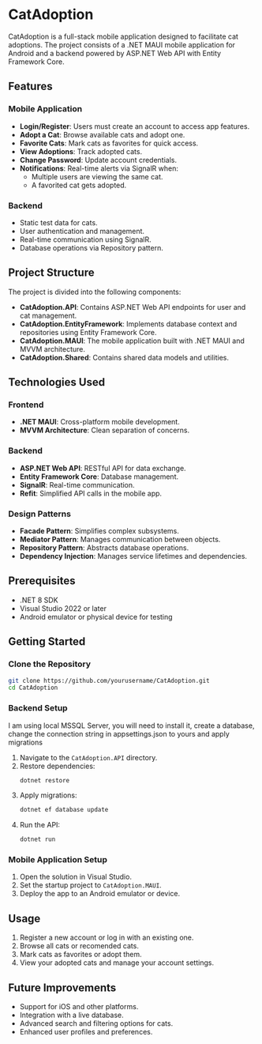 # CatAdoption

CatAdoption is a full-stack mobile application designed to facilitate cat adoptions. The project consists of a .NET MAUI mobile application for Android and a backend powered by ASP.NET Web API with Entity Framework Core.

## Features

### Mobile Application

- **Login/Register**: Users must create an account to access app features.
- **Adopt a Cat**: Browse available cats and adopt one.
- **Favorite Cats**: Mark cats as favorites for quick access.
- **View Adoptions**: Track adopted cats.
- **Change Password**: Update account credentials.
- **Notifications**: Real-time alerts via SignalR when:
  - Multiple users are viewing the same cat.
  - A favorited cat gets adopted.

### Backend

- Static test data for cats.
- User authentication and management.
- Real-time communication using SignalR.
- Database operations via Repository pattern.

## Project Structure

The project is divided into the following components:

- **CatAdoption.API**: Contains ASP.NET Web API endpoints for user and cat management.
- **CatAdoption.EntityFramework**: Implements database context and repositories using Entity Framework Core.
- **CatAdoption.MAUI**: The mobile application built with .NET MAUI and MVVM architecture.
- **CatAdoption.Shared**: Contains shared data models and utilities.

## Technologies Used

### Frontend

- **.NET MAUI**: Cross-platform mobile development.
- **MVVM Architecture**: Clean separation of concerns.

### Backend

- **ASP.NET Web API**: RESTful API for data exchange.
- **Entity Framework Core**: Database management.
- **SignalR**: Real-time communication.
- **Refit**: Simplified API calls in the mobile app.

### Design Patterns

- **Facade Pattern**: Simplifies complex subsystems.
- **Mediator Pattern**: Manages communication between objects.
- **Repository Pattern**: Abstracts database operations.
- **Dependency Injection**: Manages service lifetimes and dependencies.

## Prerequisites

- .NET 8 SDK
- Visual Studio 2022 or later
- Android emulator or physical device for testing

## Getting Started

### Clone the Repository

```bash
git clone https://github.com/yourusername/CatAdoption.git
cd CatAdoption
```

### Backend Setup

I am using local MSSQL Server, you will need to install it, create a database, change the connection string in appsettings.json to yours and apply migrations

1. Navigate to the `CatAdoption.API` directory.
2. Restore dependencies:
   ```bash
   dotnet restore
   ```
3. Apply migrations:
   ```bash
   dotnet ef database update
   ```
4. Run the API:
   ```bash
   dotnet run
   ```

### Mobile Application Setup

1. Open the solution in Visual Studio.
2. Set the startup project to `CatAdoption.MAUI`.
3. Deploy the app to an Android emulator or device.

## Usage

1. Register a new account or log in with an existing one.
2. Browse all cats or recomended cats.
3. Mark cats as favorites or adopt them.
4. View your adopted cats and manage your account settings.

## Future Improvements

- Support for iOS and other platforms.
- Integration with a live database.
- Advanced search and filtering options for cats.
- Enhanced user profiles and preferences.



